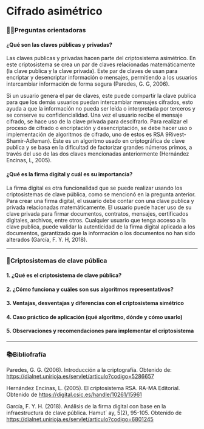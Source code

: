 # Cifrado asimétrico

### 🧑‍🏫Preguntas orientadoras

#### ¿Qué son las claves públicas y privadas?

Las claves publicas y privadas hacen parte del criptosistema asimétrico. En este criptosistema se crea un par de claves relacionadas matemáticamente (la clave publica y la clave privada). Este par de claves de usan para encriptar y desencriptar información o mensajes, permitiendo a los usuarios intercambiar información de forma segura (Paredes, G. G, 2006).

Si un usuario genera el par de claves, este puede compartir la clave publica para que los demás usuarios puedan intercambiar mensajes cifrados, esto ayuda a que la información no pueda ser leída o interpretada por terceros y se conserve su confidencialidad. Una vez el usuario recibe el mensaje cifrado, se hace uso de la clave privada para descifrarlo. Para realizar el proceso de cifrado o encriptación y desencriptación, se debe hacer uso o implementación de algoritmos de cifrado, uno de estos es RSA  9Rivest-Shamir-Adleman). Este es un algoritmo usado en criptográfica de clave publica y se basa en la dificultad de factorizar grandes números primos, a través del uso de las dos claves mencionadas anteriormente (Hernández Encinas, L, 2005).


#### ¿Qué es la firma digital y cuál es su importancia?

La firma digital es otra funcionalidad que se puede realizar usando los criptosistemas de clave pública, como se mencionó en la pregunta anterior. Para crear una firma digital, el usuario debe contar con una clave publica y privada relacionadas matemáticamente. El usuario puede hacer uso de su clave privada para firmar documentos, contratos, mensajes, certificados digitales, archivos, entre otros. Cualquier usuario que tenga acceso a la clave publica, puede validar la autenticidad de la firma digital aplicada a los documentos, garantizado que la información o los documentos no han sido alterados (García, F. Y. H, 2018).

---

### 🔏Criptosistemas de clave pública

#### 1.	¿Qué es el criptosistema de clave pública?

#### 2.	¿Cómo funciona y cuáles son sus algoritmos representativos?

#### 3.	Ventajas, desventajas y diferencias con el criptosistema simétrico

#### 4.	Caso práctico de aplicación (qué algoritmo, dónde y cómo usarlo)

#### 5.	Observaciones y recomendaciones para implementar el criptosistema

---

### 📚Bibliofrafía

Paredes, G. G. (2006). Introducción a la criptografía. Obtenido de: https://dialnet.unirioja.es/servlet/articulo?codigo=5286657

Hernández Encinas, L. (2005). El criptosistema RSA. RA-MA Editorial. Obtenido de https://digital.csic.es/handle/10261/15961

García, F. Y. H. (2018). Análisis de la firma digital con base en la infraestructura de clave pública. Hamut´ ay, 5(2), 95-105. Obtenido de https://dialnet.unirioja.es/servlet/articulo?codigo=6801245

